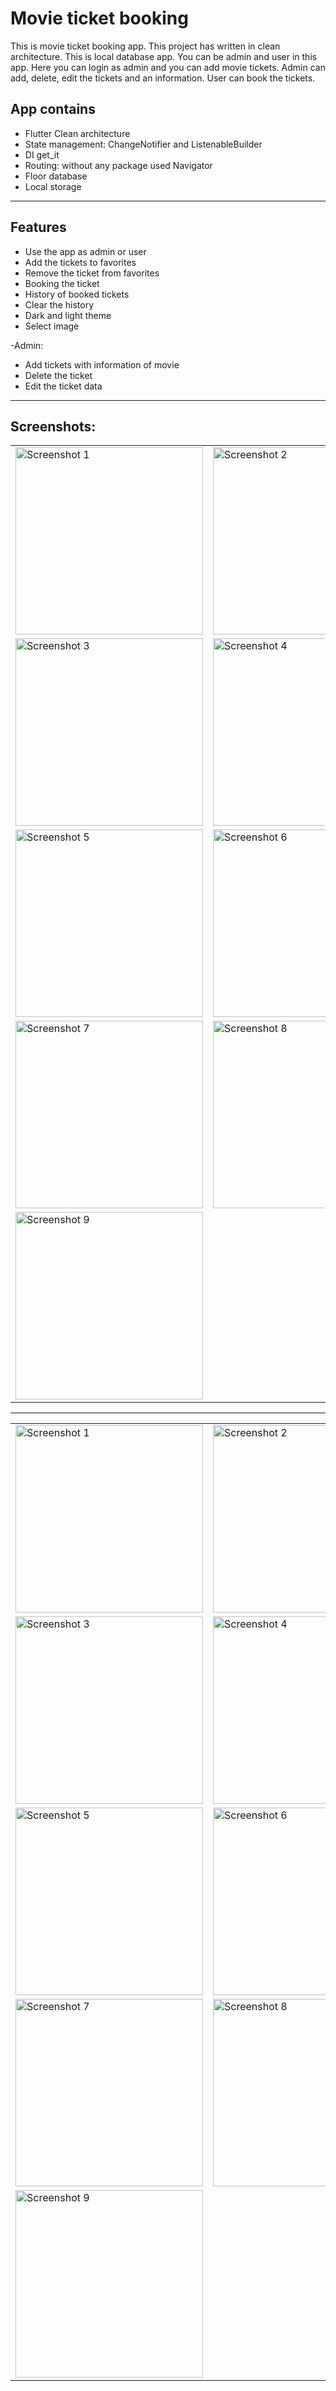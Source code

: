 # Movie ticket booking

This is movie ticket booking app. This project has written in clean architecture.
This is local database app. You can be admin and user in this app. Here you can login as admin and you can add movie tickets. 
Admin can add, delete, edit the tickets and an information.
User can book the tickets. 

## App contains

- Flutter Clean architecture
- State management: ChangeNotifier and ListenableBuilder
- DI get_it
- Routing: without any package used Navigator
- Floor database
- Local storage

---

## Features
 
 - Use the app as admin or user
 - Add the tickets to favorites
 - Remove the ticket from favorites
 - Booking the ticket
 - History of booked tickets
 - Clear the history
 - Dark and light theme
 - Select image

 -Admin:
 - Add tickets with information of movie
 - Delete the ticket
 - Edit the ticket data

---

## Screenshots:

<table>
  <tr>
    <td><img src="assets/images/light_main.jpg" alt="Screenshot 1" width="300"></td>
    <td><img src="assets/images/light_favorites.jpg" alt="Screenshot 2" width="300"></td>
  </tr>
  <tr>
    <td><img src="assets/images/light_history.jpg" alt="Screenshot 3" width="300"></td>
    <td><img src="assets/images/light_login.jpg" alt="Screenshot 4" width="300"></td>
  </tr>
  <tr>
    <td><img src="assets/images/light_detail.jpg" alt="Screenshot 5" width="300"></td>
    <td><img src="assets/images/light_booking.jpg" alt="Screenshot 6" width="300"></td>
  </tr>
  <tr>
    <td><img src="assets/images/light_admin_main.jpg" alt="Screenshot 7" width="300"></td>
    <td><img src="assets/images/light_add_movie.jpg" alt="Screenshot 8" width="300"></td>
  </tr>
  <tr>
    <td><img src="assets/images/light_edit.jpg" alt="Screenshot 9" width="300"></td>
  </tr>
</table>

---
<table>
  <tr>
    <td><img src="assets/images/dark_main.jpg" alt="Screenshot 1" width="300"></td>
    <td><img src="assets/images/dark_favorites.jpg" alt="Screenshot 2" width="300"></td>
  </tr>
  <tr>
    <td><img src="assets/images/dark_history.jpg" alt="Screenshot 3" width="300"></td>
    <td><img src="assets/images/dark_login.jpg" alt="Screenshot 4" width="300"></td>
  </tr>
  <tr>
    <td><img src="assets/images/dark_detail.jpg" alt="Screenshot 5" width="300"></td>
    <td><img src="assets/images/dark_booking.jpg" alt="Screenshot 6" width="300"></td>
  </tr>
  <tr>
    <td><img src="assets/images/dark_admin_main.jpg" alt="Screenshot 7" width="300"></td>
    <td><img src="assets/images/dark_add_movie.jpg" alt="Screenshot 8" width="300"></td>
  </tr>
  <tr>
    <td><img src="assets/images/dark_edit.jpg" alt="Screenshot 9" width="300"></td>
  </tr>
</table>
